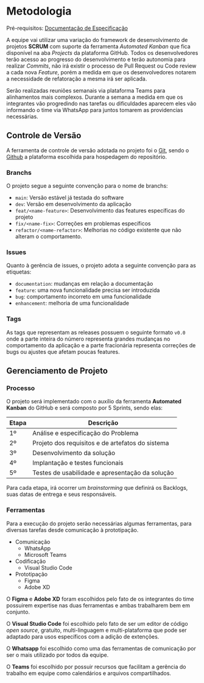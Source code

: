 
# Metodologia

Pré-requisitos: [Documentação de Especificação](/docs/especification.md)

A equipe vai utilizar uma variação do framework de desenvolvimento de projetos **SCRUM** com suporte da ferramenta *Automated Kanban* que fica disponível na aba *Projects* da plataforma GitHub. Todos os desenvolvedores terão acesso ao progresso do desenvolvimento e terão autonomia para realizar *Commits*, não irá existir o processo de Pull Request ou Code review a cada nova *Feature*, porém a medida em que os desenvolvedores notarem a necessidade de refatoração a mesma irá ser aplicada.

Serão realizadas reuniões semanais via plataforma Teams para alinhamentos mais complexos. Durante a semana a medida em que os integrantes vão progredindo nas tarefas ou dificuldades aparecem eles vão informando o time via WhatsApp para juntos tomarem as providencias necessárias.


## Controle de Versão

A ferramenta de controle de versão adotada no projeto foi o [Git](https://git-scm.com/), sendo o [Github](https://github.com) a plataforma escolhida para hospedagem do repositório.

### Branchs
O projeto segue a seguinte convenção para o nome de branchs:

- `main`: Versão estável já testada do software
- `dev`: Versão em desenvolvimento da aplicação
- `feat/<name-feature>`: Desenvolvimento das features específicas do projeto
- `fix/<name-fix>`: Correções em problemas específicos
- `refactor/<name-refactor>`: Melhorias no código existente que não alteram o comportamento. 

### Issues
Quanto à gerência de issues, o projeto adota a seguinte convenção para as etiquetas:

- `documentation`: mudanças em relação a documentação
- `feature`: uma nova funcionalidade precisa ser introduzida
- `bug`: comportamento incorreto em uma funcionalidade
- `enhancement`: melhoria de uma funcionalidade

### Tags
As tags que representam as releases possuem o seguinte formato `v0.0` onde a parte inteira do número representa grandes mudanças no comportamento da aplicação e a parte fracionária representa correções de bugs ou ajustes que afetam poucas features.

## Gerenciamento de Projeto
### Processo

O projeto será implementado com o auxílio da ferramenta **Automated Kanban** do GitHub e será composto por 5 Sprints, sendo elas:

| Etapa | Descrição |
| --- | --- |
| 1º | Análise e especificação do Problema |
| 2º | Projeto dos requisitos e de artefatos do sistema |
| 3º | Desenvolvimento da solução |
| 4º | Implantação e testes funcionais |
| 5º | Testes de usabilidade e apresentação da solução |

Para cada etapa, irá ocorrer um *brainstorming* que definirá os Backlogs, suas datas de entrega e seus responsáveis.

### Ferramentas
Para a execução do projeto serão necessárias algumas ferramentas, para diversas tarefas desde comunicação à prototipação.

- Comunicação
    - WhatsApp
    - Microsoft Teams
- Codificação
    - Visual Studio Code
- Prototipação
    - Figma
    - Adobe XD

O **Figma** e **Adobe XD** foram escolhidos pelo fato de os integrantes do time possuirem expertise nas duas ferramentas e ambas trabalharem bem em conjunto.

O **Visual Studio Code** foi escolhido pelo fato de ser um editor de código *open source*, gratuito, multi-linguagem e multi-plataforma que pode ser adaptado para usos específicos com a adição de extenções.

O **Whatsapp** foi escolhido como uma das ferramentas de comunicação por ser o mais utilizado por todos da equipe.

O **Teams** foi escolhido por possuir recursos que facilitam a gerência do trabalho em equipe como calendários e arquivos compartilhados.

